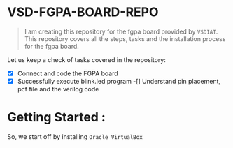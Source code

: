 # VSD-FGPA-BOARD-REPO
> I am creating this repository for the fgpa board provided by `VSDIAT`. This repository covers all the steps, tasks and the installation process for the fgpa board.

Let us keep a check of tasks covered in the repository:
-[x] Connect and code the FGPA board
-[x] Successfully execute blink.led program
-[]  Understand pin placement, pcf file and the verilog code
# Getting Started :
So, we start off by installing `Oracle VirtualBox` 
